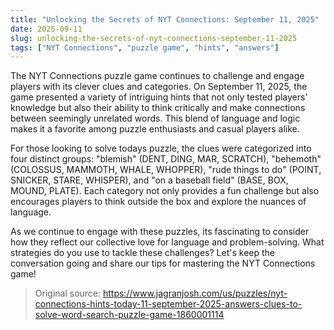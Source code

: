 ```yaml
---
title: "Unlocking the Secrets of NYT Connections: September 11, 2025"
date: 2025-09-11
slug: unlocking-the-secrets-of-nyt-connections-september-11-2025
tags: ["NYT Connections", "puzzle game", "hints", "answers"]
---
```


The NYT Connections puzzle game continues to challenge and engage players with its clever clues and categories. On September 11, 2025, the game presented a variety of intriguing hints that not only tested players' knowledge but also their ability to think critically and make connections between seemingly unrelated words. This blend of language and logic makes it a favorite among puzzle enthusiasts and casual players alike.

For those looking to solve todays puzzle, the clues were categorized into four distinct groups: "blemish" (DENT, DING, MAR, SCRATCH), "behemoth" (COLOSSUS, MAMMOTH, WHALE, WHOPPER), "rude things to do" (POINT, SNICKER, STARE, WHISPER), and "on a baseball field" (BASE, BOX, MOUND, PLATE). Each category not only provides a fun challenge but also encourages players to think outside the box and explore the nuances of language.

As we continue to engage with these puzzles, its fascinating to consider how they reflect our collective love for language and problem-solving. What strategies do you use to tackle these challenges? Let's keep the conversation going and share our tips for mastering the NYT Connections game!
> Original source: https://www.jagranjosh.com/us/puzzles/nyt-connections-hints-today-11-september-2025-answers-clues-to-solve-word-search-puzzle-game-1860001114